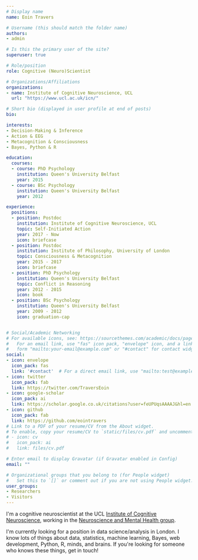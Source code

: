 ```yaml
---
# Display name
name: Eoin Travers

# Username (this should match the folder name)
authors:
- admin

# Is this the primary user of the site?
superuser: true

# Role/position
role: Cognitive (Neuro)Scientist

# Organizations/Affiliations
organizations:
- name: Institute of Cognitive Neuroscience, UCL
  url: "https://www.ucl.ac.uk/icn/"

# Short bio (displayed in user profile at end of posts)
bio:

interests:
- Decision-Making & Inference
- Action & EEG
- Metacognition & Consciousness
- Bayes, Python & R

education:
  courses:
  - course: PhD Psychology
    institution: Queen's University Belfast
    year: 2015
  - course: BSc Psychology
    institution: Queen's University Belfast
    year: 2012

experience:
  positions:
  - position: Postdoc
    institution: Institute of Cognitive Neuroscience, UCL
    topic: Self-Initiated Action
    year: 2017 - Now
    icon: briefcase
  - position: Postdoc
    institution: Institute of Philosophy, University of London
    topic: Consciousness & Metacognition
    year: 2015 - 2017
    icon: briefcase
  - position: PhD Psychology
    institution: Queen's University Belfast
    topic: Conflict in Reasoning
    year: 2012 - 2015
    icon: book
  - position: BSc Psychology
    institution: Queen's University Belfast
    year: 2009 - 2012
    icon: graduation-cap


# Social/Academic Networking
# For available icons, see: https://sourcethemes.com/academic/docs/page-builder/#icons
#   For an email link, use "fas" icon pack, "envelope" icon, and a link in the
#   form "mailto:your-email@example.com" or "#contact" for contact widget.
social:
- icon: envelope
  icon_pack: fas
  link: '#contact'  # For a direct email link, use "mailto:test@example.org".
- icon: twitter
  icon_pack: fab
  link: https://twitter.com/TraversEoin
- icon: google-scholar
  icon_pack: ai
  link: https://scholar.google.co.uk/citations?user=feUPUqsAAAAJ&hl=en
- icon: github
  icon_pack: fab
  link: https://github.com/eointravers
# Link to a PDF of your resume/CV from the About widget.
# To enable, copy your resume/CV to `static/files/cv.pdf` and uncomment the lines below.
# - icon: cv
#   icon_pack: ai
#   link: files/cv.pdf

# Enter email to display Gravatar (if Gravatar enabled in Config)
email: ""

# Organizational groups that you belong to (for People widget)
#   Set this to `[]` or comment out if you are not using People widget.
user_groups:
- Researchers
- Visitors
---
```




I'm a cognitive neuroscientist
at the UCL
[Institute of Cognitive Neuroscience](http://www.ucl.ac.uk/icn),
working in the [Neuroscience and Mental Health group](https://www.ucl.ac.uk/icn/research/research-groups/neuroscience-and-mental-health).

I'm currently looking for a position in data science/analysis in London.
I know lots of things about data, statistics, machine learning, Bayes, web development, Python, R, minds, and brains.
If you're looking for someone who knows these things, get in touch!
